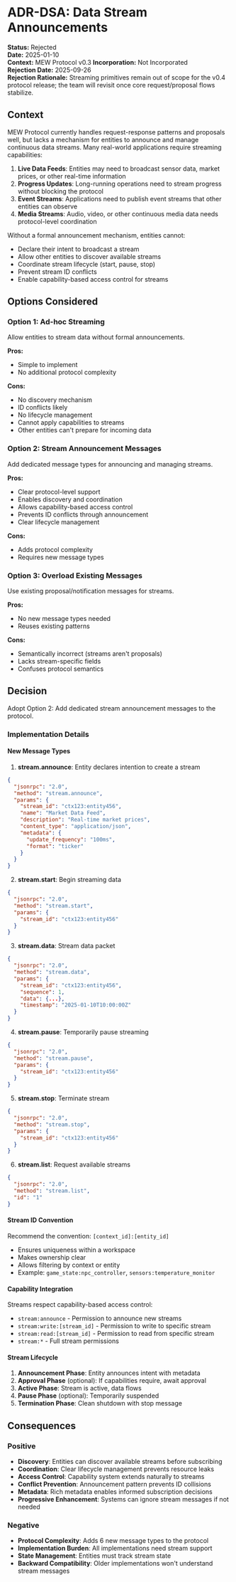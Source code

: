 # ADR-DSA: Data Stream Announcements

**Status:** Rejected  
**Date:** 2025-01-10  
**Context:** MEW Protocol v0.3
**Incorporation:** Not Incorporated  
**Rejection Date:** 2025-09-26  
**Rejection Rationale:** Streaming primitives remain out of scope for the v0.4 protocol release; the team will revisit once core request/proposal flows stabilize.

## Context

MEW Protocol currently handles request-response patterns and proposals well, but lacks a mechanism for entities to announce and manage continuous data streams. Many real-world applications require streaming capabilities:

1. **Live Data Feeds**: Entities may need to broadcast sensor data, market prices, or other real-time information
2. **Progress Updates**: Long-running operations need to stream progress without blocking the protocol
3. **Event Streams**: Applications need to publish event streams that other entities can observe
4. **Media Streams**: Audio, video, or other continuous media data needs protocol-level coordination

Without a formal announcement mechanism, entities cannot:
- Declare their intent to broadcast a stream
- Allow other entities to discover available streams
- Coordinate stream lifecycle (start, pause, stop)
- Prevent stream ID conflicts
- Enable capability-based access control for streams

## Options Considered

### Option 1: Ad-hoc Streaming
Allow entities to stream data without formal announcements.

**Pros:**
- Simple to implement
- No additional protocol complexity

**Cons:**
- No discovery mechanism
- ID conflicts likely
- No lifecycle management
- Cannot apply capabilities to streams
- Other entities can't prepare for incoming data

### Option 2: Stream Announcement Messages
Add dedicated message types for announcing and managing streams.

**Pros:**
- Clear protocol-level support
- Enables discovery and coordination
- Allows capability-based access control
- Prevents ID conflicts through announcement
- Clear lifecycle management

**Cons:**
- Adds protocol complexity
- Requires new message types

### Option 3: Overload Existing Messages
Use existing proposal/notification messages for streams.

**Pros:**
- No new message types needed
- Reuses existing patterns

**Cons:**
- Semantically incorrect (streams aren't proposals)
- Lacks stream-specific fields
- Confuses protocol semantics

## Decision

Adopt Option 2: Add dedicated stream announcement messages to the protocol.

### Implementation Details

#### New Message Types

1. **stream.announce**: Entity declares intention to create a stream
```json
{
  "jsonrpc": "2.0",
  "method": "stream.announce",
  "params": {
    "stream_id": "ctx123:entity456",
    "name": "Market Data Feed",
    "description": "Real-time market prices",
    "content_type": "application/json",
    "metadata": {
      "update_frequency": "100ms",
      "format": "ticker"
    }
  }
}
```

2. **stream.start**: Begin streaming data
```json
{
  "jsonrpc": "2.0",
  "method": "stream.start",
  "params": {
    "stream_id": "ctx123:entity456"
  }
}
```

3. **stream.data**: Stream data packet
```json
{
  "jsonrpc": "2.0",
  "method": "stream.data",
  "params": {
    "stream_id": "ctx123:entity456",
    "sequence": 1,
    "data": {...},
    "timestamp": "2025-01-10T10:00:00Z"
  }
}
```

4. **stream.pause**: Temporarily pause streaming
```json
{
  "jsonrpc": "2.0",
  "method": "stream.pause",
  "params": {
    "stream_id": "ctx123:entity456"
  }
}
```

5. **stream.stop**: Terminate stream
```json
{
  "jsonrpc": "2.0",
  "method": "stream.stop",
  "params": {
    "stream_id": "ctx123:entity456"
  }
}
```

6. **stream.list**: Request available streams
```json
{
  "jsonrpc": "2.0",
  "method": "stream.list",
  "id": "1"
}
```

#### Stream ID Convention

Recommend the convention: `[context_id]:[entity_id]`
- Ensures uniqueness within a workspace
- Makes ownership clear
- Allows filtering by context or entity
- Example: `game_state:npc_controller`, `sensors:temperature_monitor`

#### Capability Integration

Streams respect capability-based access control:
- `stream:announce` - Permission to announce new streams
- `stream:write:[stream_id]` - Permission to write to specific stream
- `stream:read:[stream_id]` - Permission to read from specific stream
- `stream:*` - Full stream permissions

#### Stream Lifecycle

1. **Announcement Phase**: Entity announces intent with metadata
2. **Approval Phase** (optional): If capabilities require, await approval
3. **Active Phase**: Stream is active, data flows
4. **Pause Phase** (optional): Temporarily suspended
5. **Termination Phase**: Clean shutdown with stop message

## Consequences

### Positive
- **Discovery**: Entities can discover available streams before subscribing
- **Coordination**: Clear lifecycle management prevents resource leaks
- **Access Control**: Capability system extends naturally to streams
- **Conflict Prevention**: Announcement pattern prevents ID collisions
- **Metadata**: Rich metadata enables informed subscription decisions
- **Progressive Enhancement**: Systems can ignore stream messages if not needed

### Negative
- **Protocol Complexity**: Adds 6 new message types to the protocol
- **Implementation Burden**: All implementations need stream support
- **State Management**: Entities must track stream state
- **Backward Compatibility**: Older implementations won't understand stream messages
